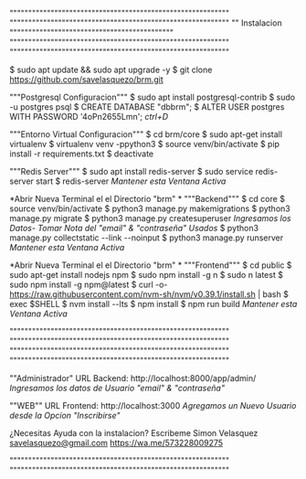 """""""""""""""""""""""""""""""""""""""""""""""""""""""""""
"""""""""""""""""""""""""""""""""""""""""""""""""""""""""""
"" Instalacion """"""""""""""""""""""""""""""""""""""""""""
"""""""""""""""""""""""""""""""""""""""""""""""""""""""""""
"""""""""""""""""""""""""""""""""""""""""""""""""""""""""""

$ sudo apt update && sudo apt upgrade -y
$ git clone https://github.com/savelasquezo/brm.git

"""Postgresql Configuracion"""
$ sudo apt install postgresql-contrib
$ sudo -u postgres psql
$ CREATE DATABASE "dbbrm";
$ ALTER USER postgres WITH PASSWORD '4oPn2655Lmn';
*ctrl+D*

"""Entorno Virtual Configuracion"""
$ cd brm/core
$ sudo apt-get install virtualenv
$ virtualenv venv -ppython3
$ source venv/bin/activate
$ pip install -r requirements.txt
$ deactivate

"""Redis Server"""
$ sudo apt install redis-server
$ sudo service redis-server start
$ redis-server
*Mantener esta Ventana Activa*


*Abrir Nueva Terminal el el Directorio "brm" *
"""Backend"""
$ cd core
$ source venv/bin/activate
$ python3 manage.py makemigrations
$ python3 manage.py migrate
$ python3 manage.py createsuperuser
*Ingresamos los Datos- Tomar Nota del "email" & "contraseña" Usados*
$ python3 manage.py collectstatic --link --noinput
$ python3 manage.py runserver
*Mantener esta Ventana Activa*

*Abrir Nueva Terminal el el Directorio "brm" *
"""Frontend"""
$ cd public
$ sudo apt-get install nodejs npm
$ sudo npm install -g n
$ sudo n latest
$ sudo npm install -g npm@latest
$ curl -o- https://raw.githubusercontent.com/nvm-sh/nvm/v0.39.1/install.sh | bash
$ exec $SHELL
$ nvm install --lts
$ npm install
$ npm run build
*Mantener esta Ventana Activa*


"""""""""""""""""""""""""""""""""""""""""""""""""""""""""""
"""""""""""""""""""""""""""""""""""""""""""""""""""""""""""
"""""""""""""""""""""""""""""""""""""""""""""""""""""""""""
"""""""""""""""""""""""""""""""""""""""""""""""""""""""""""

""Administrador"
URL Backend: http://localhost:8000/app/admin/
*Ingresamos los datos de Usuario "email" & "contraseña"*

""WEB""
URL Frontend: http://localhost:3000
*Agregamos un Nuevo Usuario desde la Opcion "Inscribirse"*


¿Necesitas Ayuda con la instalacion? Escribeme
Simon Velasquez
savelasquezo@gmail.com
https://wa.me/573228009275

"""""""""""""""""""""""""""""""""""""""""""""""""""""""""""
"""""""""""""""""""""""""""""""""""""""""""""""""""""""""""

